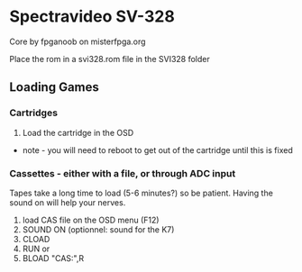 # Spectravideo SV-328 

Core by fpganoob on misterfpga.org


Place the rom in a svi328.rom file in the SVI328 folder

## Loading Games

### Cartridges

1) Load the cartridge in the OSD

* note - you will need to reboot to get out of the cartridge until this is fixed

### Cassettes - either with a file, or through ADC input

Tapes take a long time to load (5-6 minutes?) so be patient. Having the sound on will help your nerves.

1) load  CAS file on the OSD menu (F12) 
2) SOUND ON (optionnel: sound for the K7)
3) CLOAD
4) RUN 
or
3) BLOAD "CAS:",R
